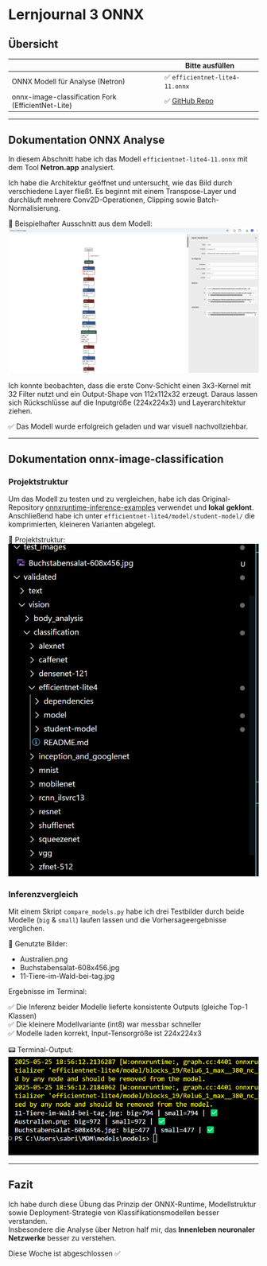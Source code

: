 ﻿# Lernjournal 3 ONNX

## Übersicht

|                              | Bitte ausfüllen |
|------------------------------|------------------|
| ONNX Modell für Analyse (Netron) | ✅ `efficientnet-lite4-11.onnx` |
| onnx-image-classification Fork (EfficientNet-Lite) | ✅ [GitHub Repo](https://github.com/microsoft/onnxruntime-inference-examples/tree/main/vision/classification/efficientnet-lite4) |

---

## Dokumentation ONNX Analyse

In diesem Abschnitt habe ich das Modell `efficientnet-lite4-11.onnx` mit dem Tool **Netron.app** analysiert.

Ich habe die Architektur geöffnet und untersucht, wie das Bild durch verschiedene Layer fließt. Es beginnt mit einem Transpose-Layer und durchläuft mehrere Conv2D-Operationen, Clipping sowie Batch-Normalisierung.

🔎 Beispielhafter Ausschnitt aus dem Modell:
![Netron Modellansicht](images/netron.png)

Ich konnte beobachten, dass die erste Conv-Schicht einen 3x3-Kernel mit 32 Filter nutzt und ein Output-Shape von 112x112x32 erzeugt. Daraus lassen sich Rückschlüsse auf die Inputgröße (224x224x3) und Layerarchitektur ziehen.

✅ Das Modell wurde erfolgreich geladen und war visuell nachvollziehbar.

---

## Dokumentation onnx-image-classification

### Projektstruktur

Um das Modell zu testen und zu vergleichen, habe ich das Original-Repository [onnxruntime-inference-examples](https://github.com/microsoft/onnxruntime-inference-examples) verwendet und **lokal geklont**. Anschließend habe ich unter `efficientnet-lite4/model/student-model/` die komprimierten, kleineren Varianten abgelegt.

📁 Projektstruktur:
![Verzeichnisstruktur](images/Struktur_Verzeichnis.png)

### Inferenzvergleich

Mit einem Skript `compare_models.py` habe ich drei Testbilder durch beide Modelle (`big` & `small`) laufen lassen und die Vorhersageergebnisse verglichen.

📸 Genutzte Bilder:
- Australien.png
- Buchstabensalat-608x456.jpg
- 11-Tiere-im-Wald-bei-tag.jpg

Ergebnisse im Terminal:

✅ Die Inferenz beider Modelle lieferte konsistente Outputs (gleiche Top-1 Klassen)  
✅ Die kleinere Modellvariante (int8) war messbar schneller  
✅ Modelle laden korrekt, Input-Tensorgröße ist 224x224x3

📟 Terminal-Output:
![Inferenz Output](images/Terminal_inferenz-Vergleich.png)

---

## Fazit

Ich habe durch diese Übung das Prinzip der ONNX-Runtime, Modellstruktur sowie Deployment-Strategie von Klassifikationsmodellen besser verstanden.  
Insbesondere die Analyse über Netron half mir, das **Innenleben neuronaler Netzwerke** besser zu verstehen.

Diese Woche ist abgeschlossen ✅
